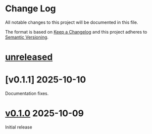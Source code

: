 Change Log
=======

All notable changes to this project will be documented in this file.

The format is based on [Keep a Changelog](http://keepachangelog.com/)
and this project adheres to [Semantic Versioning](http://semver.org/).

# [unreleased]

# [v0.1.1] 2025-10-10

Documentation fixes.

# [v0.1.0] 2025-10-09

Initial release

[unreleased]: https://egit.irs.uni-stuttgart.de/rust/zynq7000-rs/compare/zynq7000-hal-v0.1.0...HEAD
[v0.1.0]: https://egit.irs.uni-stuttgart.de/rust/zynq7000-rs/tag/zynq7000-hal-v0.1.0
